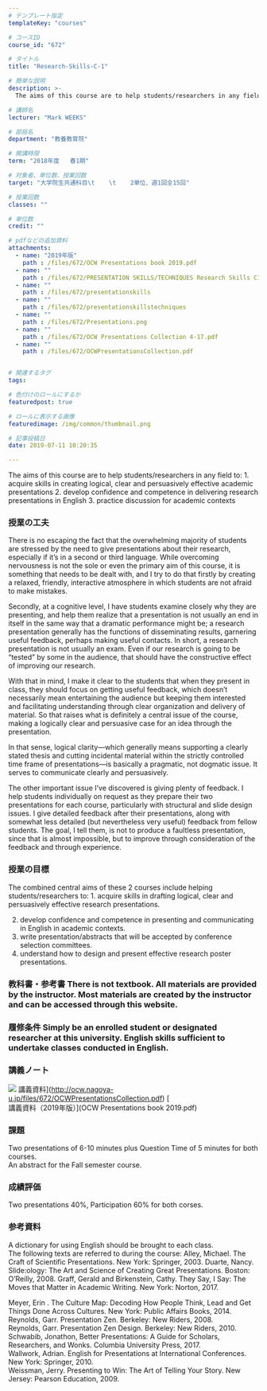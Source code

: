 ```yaml
---
# テンプレート指定
templateKey: "courses"

# コースID
course_id: "672"

# タイトル
title: "Research-Skills-C-1"

# 簡単な説明
description: >-
  The aims of this course are to help students/researchers in any field to: 1. acquire skills in creat...

# 講師名
lecturer: "Mark WEEKS"

# 部局名
department: "教養教育院"

# 開講時限
term: "2018年度	春1期"

# 対象者、単位数、授業回数
target: "大学院生共通科目\t    \t    2単位、週1回全15回"

# 授業回数
classes: ""

# 単位数
credit: ""

# pdfなどの追加資料
attachments: 
  - name: "2019年版" 
    path : /files/672/OCW Presentations book 2019.pdf
  - name: "" 
    path : /files/672/PRESENTATION SKILLS/TECHNIQUES Research Skills C1 & C2 Combined Course Materials
  - name: "" 
    path : /files/672/presentationskills
  - name: "" 
    path : /files/672/presentationskillstechniques
  - name: "" 
    path : /files/672/Presentations.png
  - name: "" 
    path : /files/672/OCW Presentations Collection 4-17.pdf
  - name: "" 
    path : /files/672/OCWPresentationsCollection.pdf


# 関連するタグ
tags:

# 色付けのロールにするか
featuredpost: true

# ロールに表示する画像
featuredimage: /img/common/thumbnail.png

# 記事投稿日
date: 2019-07-11 10:20:35

---
```

The aims of this course are to help students/researchers in any field to: 1. acquire skills in creating logical, clear and persuasively effective academic presentations 2. develop confidence and competence in delivering research presentations in English 3. practice discussion for academic contexts
  
### 授業の工夫  


There is no escaping the fact that the overwhelming majority of students are stressed by the need to give presentations about their research, especially if it’s in a second or third language. While overcoming nervousness is not the sole or even the primary aim of this course, it is something that needs to be dealt with, and I try to do that firstly by creating a relaxed, friendly, interactive atmosphere in which students are not afraid to make mistakes.

Secondly, at a cognitive level, I have students examine closely why they are presenting, and help them realize that a presentation is not usually an end in itself in the same way that a dramatic performance might be; a research presentation generally has the functions of disseminating results, garnering useful feedback, perhaps making useful contacts. In short, a research presentation is not usually an exam. Even if our research is going to be “tested” by some in the audience, that should have the constructive effect of improving our research. 

With that in mind, I make it clear to the students that when they present in class, they should focus on getting useful feedback, which doesn’t necessarily mean entertaining the audience but keeping them interested and facilitating understanding through clear organization and delivery of material. So that raises what is definitely a central issue of the course, making a logically clear and persuasive case for an idea through the presentation.

In that sense, logical clarity—which generally means supporting a clearly stated thesis and cutting incidental material within the strictly controlled time frame of presentations—is basically a pragmatic, not dogmatic issue. It serves to communicate clearly and persuasively.

The other important issue I’ve discovered is giving plenty of feedback. I help students individually on request as they prepare their two presentations for each course, particularly with structural and slide design issues. I give detailed feedback after their presentations, along with somewhat less detailed (but nevertheless very useful) feedback from fellow students. The goal, I tell them, is not to produce a faultless presentation, since that is almost impossible, but to improve through consideration of the feedback and through experience.

  
### 授業の目標  


The combined central aims of these 2 courses include helping students/researchers to: 1. acquire skills in drafting logical, clear and persuasively effective research presentations.

  
2. develop confidence and competence in presenting and communicating in English in academic contexts.  
3. write presentation/abstracts that will be accepted by conference selection committees.  
4. understand how to design and present effective research poster presentations.  


### 教科書・参考書 There is not textbook. All materials are provided by the instructor. Most materials are created by the instructor and can be accessed through this website. 

### 履修条件  Simply be an enrolled student or designated researcher at this university. English skills sufficient to undertake classes conducted in English.

  
### 講義ノート  



![](/files/672/Presentations.png) 講義資料](http://ocw.nagoya-u.jp/files/672/OCWPresentationsCollection.pdf) [  
講義資料（2019年版）](OCW Presentations book 2019.pdf)
  
### 課題  
Two presentations of 6-10 minutes plus Question Time of 5 minutes for both courses.  
An abstract for the Fall semester course.
  
### 成績評価  
Two presentations 40%, Participation 60% for both corses.
  
### 参考資料  


A dictionary for using English should be brought to each class.  
The following texts are referred to during the course: Alley, Michael. The Craft of Scientific Presentations. New York: Springer, 2003. Duarte, Nancy. Slide:ology: The Art and Science of Creating Great Presentations. Boston: O’Reilly, 2008. Graff, Gerald and Birkenstein, Cathy. They Say, I Say: The Moves that Matter in Academic Writing. New York: Norton, 2017.

  
Meyer, Erin . The Culture Map: Decoding How People Think, Lead and Get Things Done Across Cultures. New York: Public Affairs Books, 2014.  
Reynolds, Garr. Presentation Zen. Berkeley: New Riders, 2008.  
Reynolds, Garr. Presentation Zen Design. Berkeley: New Riders, 2010.  
Schwabib, Jonathon, Better Presentations: A Guide for Scholars, Researchers, and Wonks. Columbia University Press, 2017.  
Wallwork, Adrian. English for Presentations at International Conferences. New York: Springer, 2010.  
Weissman, Jerry. Presenting to Win: The Art of Telling Your Story. New Jersey: Pearson Education, 2009.